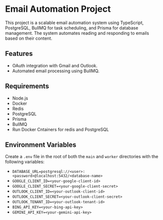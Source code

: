 # Email Automation Project

This project is a scalable email automation system using TypeScript, PostgreSQL, BullMQ for task scheduling, and Prisma for database management. The system automates reading and responding to emails based on their content.

## Features
- OAuth integration with Gmail and Outlook.
- Automated email processing using BullMQ.

## Requirements
- Node.js
- Docker
- Redis
- PostgreSQL
- Prisma
- BullMQ
- Run Docker Cntainers for redis and PostgreSQL

## Environment Variables

Create a `.env` file in the root of both the `main` and `worker` directories with the following variables:

- `DATABASE_URL=postgresql://<user>:<password>@localhost:5432/<database-name>`
- `GOOGLE_CLIENT_ID=<your-google-client-id>`
- `GOOGLE_CLIENT_SECRET=<your-google-client-secret>`
- `OUTLOOK_CLIENT_ID=<your-outlook-client-id>`
- `OUTLOOK_CLIENT_SECRET=<your-outlook-client-secret>`
- `OUTLOOK_TENANT_ID=<your-outlook-tenant-id>`
- `BING_API_KEY=<your-bing-api-key>`
- `GEMINI_API_KEY=<your-gemini-api-key>`

